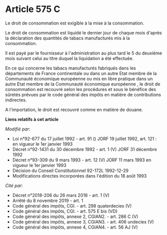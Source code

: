 # Article 575 C

Le droit de consommation est exigible à la mise à la consommation.

Le droit de consommation est liquidé le dernier jour de chaque mois d'après la déclaration des quantités de tabacs
manufacturés mis à la consommation.

Il est payé par le fournisseur à l'administration au plus tard le 5 du deuxième mois suivant celui au titre duquel la
liquidation a été effectuée.

En ce qui concerne les tabacs manufacturés fabriqués dans les départements de France continentale ou dans un autre Etat
membre de la Communauté économique européenne ou mis en libre pratique dans un autre Etat membre de la Communauté économique
européenne , le droit de consommation est recouvré selon les procédures et sous le bénéfice des sûretés prévues par le code
général des impôts en matière de contributions indirectes.

A l'importation, le droit est recouvré comme en matière de douane.

**Liens relatifs à cet article**

_Modifié par_:

  - Loi n°92-677 du 17 juillet 1992 - art. 91 () JORF 19 juillet 1992, art. 121 : en vigueur le 1er janvier 1993
  - Décret n°92-1431 du 30 décembre 1992 - art. 1 (V) JORF 31 décembre 1992
  - Décret n°93-309 du 9 mars 1993 - art. 12 (V) JORF 11 mars 1993 en vigueur le 1er janvier 1993
  - Décision du Conseil Constitutionnel 92-172L 1992-12-29
  - Modifications directes incorporées dans l'édition du 18 août 1993

_Cité par_:

  - Décret n°2018-206 du 26 mars 2018 - art. 1 (V)
  - Arrêté du 8 novembre 2019 - art. 1
  - Code général des impôts, CGI. - art. 298 quaterdecies (V)
  - Code général des impôts, CGI. - art. 575 E bis (VD)
  - Code général des impôts, annexe 2, CGIAN2. - art. 286 C (V)
  - Code général des impôts, annexe 3, CGIAN3. - art. 406 undecies (V)
  - Code général des impôts, annexe 4, CGIAN4. - art. 56 AJ (V)
